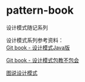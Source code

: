 # pattern-book
设计模式随记系列


设计模式系列参考资料：  
[Git book - 设计模式Java版](https://www.gitbook.com/book/quanke/design-pattern-java/details)

[Git book - 设计模式包教不包会](https://www.gitbook.com/book/wizardforcel/design-pattern-lessons/details)

[图说设计模式](http://design-patterns.readthedocs.io/zh_CN/latest/index.html)
